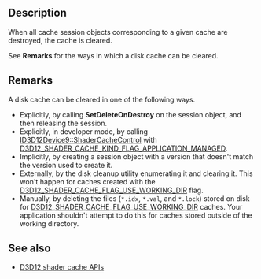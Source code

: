 ## Description

When all cache session objects corresponding to a given cache are destroyed, the cache is cleared.

See **Remarks** for the ways in which a disk cache can be cleared.

## Remarks

A disk cache can be cleared in one of the following ways.

* Explicitly, by calling **SetDeleteOnDestroy** on the session object, and then releasing the session.
* Explicitly, in developer mode, by calling [ID3D12Device9::ShaderCacheControl](https://learn.microsoft.com/windows/win32/api/d3d12/nf-d3d12-id3d12device9-shadercachecontrol) with [D3D12_SHADER_CACHE_KIND_FLAG_APPLICATION_MANAGED](https://learn.microsoft.com/windows/win32/api/d3d12/ne-d3d12-d3d12_shader_cache_kind_flags).
* Implicitly, by creating a session object with a version that doesn't match the version used to create it.
* Externally, by the disk cleanup utility enumerating it and clearing it. This won't happen for caches created with the [D3D12_SHADER_CACHE_FLAG_USE_WORKING_DIR](https://learn.microsoft.com/windows/win32/api/d3d12/ne-d3d12-d3d12_shader_cache_flags) flag.
* Manually, by deleting the files (`*.idx`, `*.val`, and `*.lock`) stored on disk for [D3D12_SHADER_CACHE_FLAG_USE_WORKING_DIR](https://learn.microsoft.com/windows/win32/api/d3d12/ne-d3d12-d3d12_shader_cache_flags) caches. Your application shouldn't attempt to do this for caches stored outside of the working directory.

## See also
* [D3D12 shader cache APIs](https://microsoft.github.io/DirectX-Specs/d3d/ShaderCache.html)